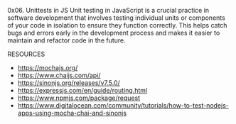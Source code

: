 0x06. Unittests in JS
Unit testing in JavaScript is a crucial practice in software development that involves testing individual units or components of your code in isolation to ensure they function correctly. This helps catch bugs and errors early in the development process and makes it easier to maintain and refactor code in the future.

RESOURCES
* https://mochajs.org/
* https://www.chaijs.com/api/
* https://sinonjs.org/releases/v7.5.0/
* https://expressjs.com/en/guide/routing.html
* https://www.npmjs.com/package/request
* https://www.digitalocean.com/community/tutorials/how-to-test-nodejs-apps-using-mocha-chai-and-sinonjs

